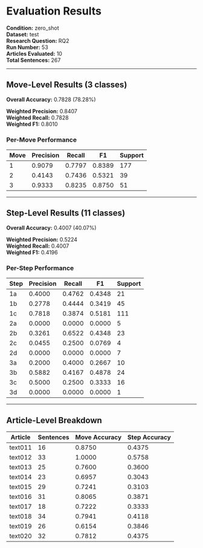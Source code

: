 # Evaluation Results

**Condition:** zero_shot  
**Dataset:** test  
**Research Question:** RQ2  
**Run Number:** 53  
**Articles Evaluated:** 10  
**Total Sentences:** 267  

---

## Move-Level Results (3 classes)

**Overall Accuracy:** 0.7828 (78.28%)  

**Weighted Precision:** 0.8407  
**Weighted Recall:** 0.7828  
**Weighted F1:** 0.8010  

### Per-Move Performance

| Move | Precision | Recall | F1 | Support |
|------|-----------|--------|----|---------|
| 1 | 0.9079 | 0.7797 | 0.8389 | 177 |
| 2 | 0.4143 | 0.7436 | 0.5321 | 39 |
| 3 | 0.9333 | 0.8235 | 0.8750 | 51 |

---

## Step-Level Results (11 classes)

**Overall Accuracy:** 0.4007 (40.07%)  

**Weighted Precision:** 0.5224  
**Weighted Recall:** 0.4007  
**Weighted F1:** 0.4196  

### Per-Step Performance

| Step | Precision | Recall | F1 | Support |
|------|-----------|--------|----|---------|
| 1a | 0.4000 | 0.4762 | 0.4348 | 21 |
| 1b | 0.2778 | 0.4444 | 0.3419 | 45 |
| 1c | 0.7818 | 0.3874 | 0.5181 | 111 |
| 2a | 0.0000 | 0.0000 | 0.0000 | 5 |
| 2b | 0.3261 | 0.6522 | 0.4348 | 23 |
| 2c | 0.0455 | 0.2500 | 0.0769 | 4 |
| 2d | 0.0000 | 0.0000 | 0.0000 | 7 |
| 3a | 0.2000 | 0.4000 | 0.2667 | 10 |
| 3b | 0.5882 | 0.4167 | 0.4878 | 24 |
| 3c | 0.5000 | 0.2500 | 0.3333 | 16 |
| 3d | 0.0000 | 0.0000 | 0.0000 | 1 |

---

## Article-Level Breakdown

| Article | Sentences | Move Accuracy | Step Accuracy |
|---------|-----------|---------------|---------------|
| text011 | 16 | 0.8750 | 0.4375 |
| text012 | 33 | 1.0000 | 0.5758 |
| text013 | 25 | 0.7600 | 0.3600 |
| text014 | 23 | 0.6957 | 0.3043 |
| text015 | 29 | 0.7241 | 0.3103 |
| text016 | 31 | 0.8065 | 0.3871 |
| text017 | 18 | 0.7222 | 0.3333 |
| text018 | 34 | 0.7941 | 0.4118 |
| text019 | 26 | 0.6154 | 0.3846 |
| text020 | 32 | 0.7812 | 0.4375 |
